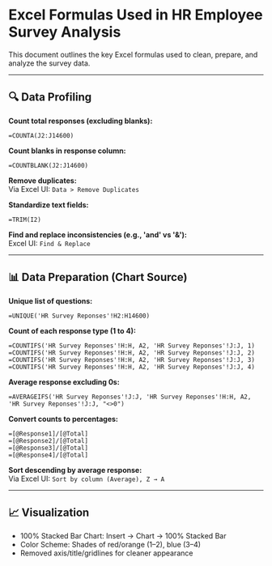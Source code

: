 # Excel Formulas Used in HR Employee Survey Analysis

This document outlines the key Excel formulas used to clean, prepare, and analyze the survey data.

---

## 🔍 Data Profiling

**Count total responses (excluding blanks):**
```excel
=COUNTA(J2:J14600)
```

**Count blanks in response column:**
```excel
=COUNTBLANK(J2:J14600)
```

**Remove duplicates:**  
Via Excel UI: `Data > Remove Duplicates`

**Standardize text fields:**
```excel
=TRIM(I2)
```

**Find and replace inconsistencies (e.g., 'and' vs '&'):**  
Excel UI: `Find & Replace`

---

## 📊 Data Preparation (Chart Source)

**Unique list of questions:**
```excel
=UNIQUE('HR Survey Reponses'!H2:H14600)
```

**Count of each response type (1 to 4):**
```excel
=COUNTIFS('HR Survey Reponses'!H:H, A2, 'HR Survey Reponses'!J:J, 1)
=COUNTIFS('HR Survey Reponses'!H:H, A2, 'HR Survey Reponses'!J:J, 2)
=COUNTIFS('HR Survey Reponses'!H:H, A2, 'HR Survey Reponses'!J:J, 3)
=COUNTIFS('HR Survey Reponses'!H:H, A2, 'HR Survey Reponses'!J:J, 4)
```

**Average response excluding 0s:**
```excel
=AVERAGEIFS('HR Survey Reponses'!J:J, 'HR Survey Reponses'!H:H, A2, 'HR Survey Reponses'!J:J, "<>0")
```

**Convert counts to percentages:**
```excel
=[@Response1]/[@Total]
=[@Response2]/[@Total]
=[@Response3]/[@Total]
=[@Response4]/[@Total]
```

**Sort descending by average response:**  
Via Excel UI: `Sort by column (Average), Z → A`

---

## 📈 Visualization

- 100% Stacked Bar Chart: Insert → Chart → 100% Stacked Bar
- Color Scheme: Shades of red/orange (1–2), blue (3–4)
- Removed axis/title/gridlines for cleaner appearance